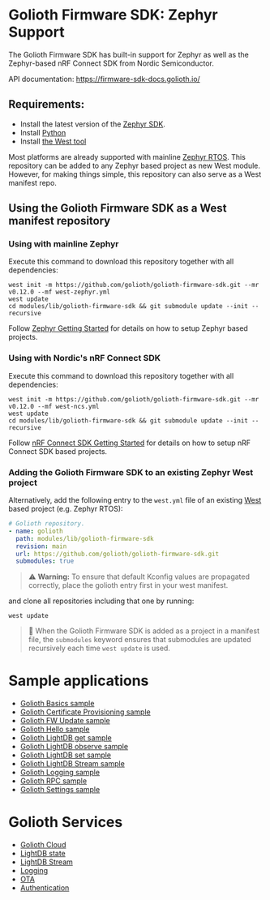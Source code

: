 # Golioth Firmware SDK: Zephyr Support

The Golioth Firmware SDK has built-in support for Zephyr as well as
the Zephyr-based nRF Connect SDK from Nordic Semiconductor.

API documentation: <https://firmware-sdk-docs.golioth.io/>

## Requirements:

* Install the latest version of the [Zephyr
  SDK](https://github.com/zephyrproject-rtos/sdk-ng/releases/latest).
* Install [Python](https://www.python.org/downloads/)
* Install [the West
  tool](https://docs.zephyrproject.org/latest/develop/west/install.html)


Most platforms are already supported with mainline [Zephyr
RTOS](https://www.zephyrproject.org/). This repository can be added to
any Zephyr based project as new West module. However, for making things
simple, this repository can also serve as a West manifest repo.

## Using the Golioth Firmware SDK as a West manifest repository

### Using with mainline Zephyr

Execute this command to download this repository together with all
dependencies:

```console
west init -m https://github.com/golioth/golioth-firmware-sdk.git --mr v0.12.0 --mf west-zephyr.yml
west update
cd modules/lib/golioth-firmware-sdk && git submodule update --init --recursive
```

Follow [Zephyr Getting
Started](https://docs.zephyrproject.org/latest/getting_started/index.html)
for details on how to setup Zephyr based projects.

### Using with Nordic's nRF Connect SDK

Execute this command to download this repository together with all
dependencies:

```console
west init -m https://github.com/golioth/golioth-firmware-sdk.git --mr v0.12.0 --mf west-ncs.yml
west update
cd modules/lib/golioth-firmware-sdk && git submodule update --init --recursive
```

Follow [nRF Connect SDK Getting
Started](https://developer.nordicsemi.com/nRF_Connect_SDK/doc/latest/nrf/gs_installing.html)
for details on how to setup nRF Connect SDK based projects.

### Adding the Golioth Firmware SDK to an existing Zephyr West project

Alternatively, add the following entry to the `west.yml` file of an
existing
[West](https://docs.zephyrproject.org/latest/west/index.html)
based project (e.g. Zephyr RTOS):

```yaml
# Golioth repository.
- name: golioth
  path: modules/lib/golioth-firmware-sdk
  revision: main
  url: https://github.com/golioth/golioth-firmware-sdk.git
  submodules: true
```

> :warning: **Warning:** To ensure that default Kconfig values are propagated
correctly, place the golioth entry first in your west manifest.

and clone all repositories including that one by running:

```console
west update
```

> :memo: When the Golioth Firmware SDK is added as a project in a
> manifest file, the `submodules` keyword ensures that submodules are
> updated recursively each time `west update` is used.

# Sample applications

  - [Golioth Basics sample](golioth_basics/README.md)
  - [Golioth Certificate Provisioning sample](certificate_provisioning/README.md)
  - [Golioth FW Update sample](fw_update/README.md)
  - [Golioth Hello sample](hello/README.md)
  - [Golioth LightDB get sample](lightdb/get/README.md)
  - [Golioth LightDB observe sample](lightdb/observe/README.md)
  - [Golioth LightDB set sample](lightdb/set/README.md)
  - [Golioth LightDB Stream sample](lightdb_stream/README.md)
  - [Golioth Logging sample](logging/README.md)
  - [Golioth RPC sample](rpc/README.md)
  - [Golioth Settings sample](settings/README.md)

# Golioth Services

  - [Golioth Cloud](https://docs.golioth.io/cloud)
  - [LightDB
    state](https://docs.golioth.io/reference/protocols/coap/lightdb)
  - [LightDB
    Stream](https://docs.golioth.io/reference/protocols/coap/lightdb-stream)
  - [Logging](https://docs.golioth.io/reference/protocols/coap/logging)
  - [OTA](https://docs.golioth.io/reference/protocols/coap/ota)
  - [Authentication](https://docs.golioth.io/firmware/zephyr-device-sdk/authentication)

